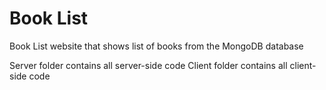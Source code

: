 # Book List

Book List website that shows list of books from the MongoDB database

Server folder contains all server-side code
Client folder contains all client-side code
